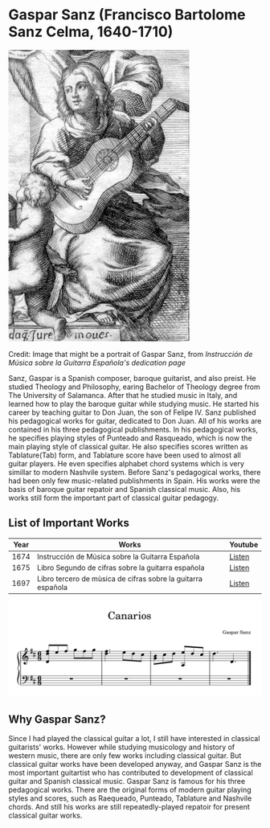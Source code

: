 # Gaspar Sanz (Francisco Bartolome Sanz Celma, 1640-1710)

![portrait](./gaspar_sanz_portrait.jpg)

<a name="footnote_1">Credit: Image that might be a portrait of Gaspar Sanz, from *Instrucción de Música sobre la Guitarra Española's dedication page*</a>

Sanz, Gaspar is a Spanish composer, baroque guitarist, and also preist. He studied Theology and Philosophy, earing Bachelor of Theology degree from The University of Salamanca. After that he studied music in Italy, and learned how to play the baroque guitar while studying music.
   He started his career by teaching guitar to Don Juan, the son of Felipe IV. Sanz published his pedagogical works for guitar, dedicated to Don Juan. All of his works are contained in his three pedagogical publishments.
   In his pedagogical works, he specifies playing styles of Punteado and Rasqueado, which is now the main playing style of classical guitar. He also specifies scores written as Tablature(Tab) form, and Tablature score have been used to almost all guitar players. He even specifies alphabet chord systems which is very simillar to modern Nashvile system.
   Before Sanz's pedagogical works, there had been only few music-related publishments in Spain. His works were the basis of baroque guitar repatoir and Spanish classical music. Also, his works still form the important part of classical guitar pedagogy.
   
## List of Important Works

| Year | Works | Youtube | 
| ---- | ----- | ------- |
| 1674 | Instrucción de Música sobre la Guitarra Española | [Listen](https://youtu.be/MOcsy1Ewj6M?feature=shared) |
| 1675 | Libro Segundo de cifras sobre la guitarra española | [Listen]() |
| 1697 | Libro tercero de mùsica de cifras sobre la guitarra española | [Listen]() |

![score](./gaspar_sanz_score.png)

## Why Gaspar Sanz?
Since I had played the classical guitar a lot, I still have interested in classical guitarists' works. However while studying musicology and history of western music, there are only few works including classical guitar. But classical guitar works have been developed anyway, and Gaspar Sanz is the most important guitartist who has contributed to development of classical guitar and Spanish classical music.
Gaspar Sanz is famous for his three pedagogical works. There are the original forms of modern guitar playing styles and scores, such as Raequeado, Punteado, Tablature and Nashvile chords. And still his works are still repeatedly-played repatoir for present classical guitar works.
